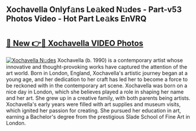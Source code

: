 ## Xochavella Onlyf𝚊ns Le𝚊ked N𝚞des - Part-v53 Photos Video - Hot Part Le𝚊ks EnVRQ

# <h2><a href="http://ac35329.deff.icu/?id=Xochavella">🔗 New 👉🔴 Xochavella VIDEO Photos</a></h2>

[![Xochavella N𝚞des](https://i.imgur.com/rIISA9y.gif)](http://ac35329.deff.icu/?id=Xochavella)
Xochavella (b. 1990) is a contemporary artist whose innovative and thought-provoking works have captured the attention of the art world. Born in London, England, Xochavella's artistic journey began at a young age, and her dedication to her craft has led her to become a force to be reckoned with in the contemporary art scene. Xochavella was born on a nice day in London, which she believes played a role in shaping her name and her art. She grew up in a creative family, with both parents being artists. Xochavella's early years were filled with art supplies and museum visits, which ignited her passion for creating. She pursued her education in art, earning a Bachelor's degree from the prestigious Slade School of Fine Art in London.
